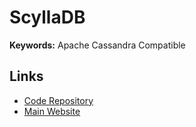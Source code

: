 # ScyllaDB

**Keywords:** Apache Cassandra Compatible

## Links

- [Code Repository](https://github.com/scylladb/scylladb)
- [Main Website](https://scylladb.com)
